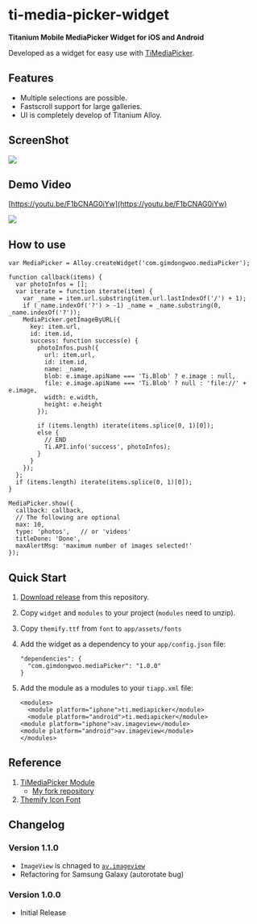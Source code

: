# ti-media-picker-widget

**Titanium Mobile MediaPicker Widget for iOS and Android**

Developed as a widget for easy use with [TiMediaPicker](https://github.com/lowb1rd/TiMediaPicker).

## Features
- Multiple selections are possible.
- Fastscroll support for large galleries.
- UI is completely develop of Titanium Alloy.

## ScreenShot

![](https://github.com/gimdongwoo/ti-media-picker-widget/raw/master/screenshot.png)

## Demo Video

[https://youtu.be/F1bCNAG0iYw](https://youtu.be/F1bCNAG0iYw)

[![](https://img.youtube.com/vi/F1bCNAG0iYw/0.jpg)](https://www.youtube.com/watch?v=F1bCNAG0iYw)

## How to use

```
var MediaPicker = Alloy.createWidget('com.gimdongwoo.mediaPicker');

function callback(items) {
  var photoInfos = [];
  var iterate = function iterate(item) {
    var _name = item.url.substring(item.url.lastIndexOf('/') + 1);
    if (_name.indexOf('?') > -1) _name = _name.substring(0, _name.indexOf('?'));
    MediaPicker.getImageByURL({
      key: item.url,
      id: item.id,
      success: function success(e) {
        photoInfos.push({
          url: item.url,
          id: item.id,
          name: _name,
          blob: e.image.apiName === 'Ti.Blob' ? e.image : null,
          file: e.image.apiName === 'Ti.Blob' ? null : 'file://' + e.image,
          width: e.width,
          height: e.height
        });

        if (items.length) iterate(items.splice(0, 1)[0]);
        else {
          // END
          Ti.API.info('success', photoInfos);
        }
      }
    });
  };
  if (items.length) iterate(items.splice(0, 1)[0]);
}

MediaPicker.show({
  callback: callback,
  // The following are optional
  max: 10,
  type: 'photos',	// or 'videos'
  titleDone: 'Done',
  maxAlertMsg: 'maximum number of images selected!'
});
```

## Quick Start

1. [Download release](https://github.com/gimdongwoo/ti-media-picker-widget/releases) from this repository.
2. Copy `widget` and `modules` to your project (`modules` need to unzip).
3. Copy `themify.ttf` from `font` to `app/assets/fonts`
4. Add the widget as a dependency to your `app/config.json` file:

	```
	"dependencies": {
	  "com.gimdongwoo.mediaPicker": "1.0.0"
	}

	```
5. Add the module as a modules to your `tiapp.xml` file:

	```
	<modules>
	  <module platform="iphone">ti.mediapicker</module>
	  <module platform="android">ti.mediapicker</module>
    <module platform="iphone">av.imageview</module>
    <module platform="android">av.imageview</module>
	</modules>
	```

## Reference

1. [TiMediaPicker Module](https://github.com/lowb1rd/TiMediaPicker)
	- [My fork repository](https://github.com/gimdongwoo/TiMediaPicker)
2. [Themify Icon Font](https://themify.me/themify-icons)

## Changelog

### Version 1.1.0
- `ImageView` is chnaged to [`av.imageview`](https://github.com/AndreaVitale/av.imageview)
- Refactoring for Samsung Galaxy (autorotate bug)

### Version 1.0.0
- Initial Release
